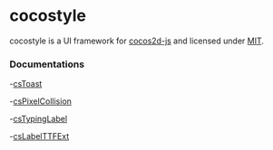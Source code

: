 cocostyle
=========

cocostyle is a UI framework for [cocos2d-js](https://github.com/cocos2d/cocos2d-js) and licensed under [MIT](./LICENSE).

### Documentations

-[csToast](doc/csToast.md)

-[csPixelCollision](doc/csPixelCollision.md)

-[csTypingLabel](doc/csTypingLabel.md)

-[csLabelTTFExt](doc/csLabelTTFExt.md)
